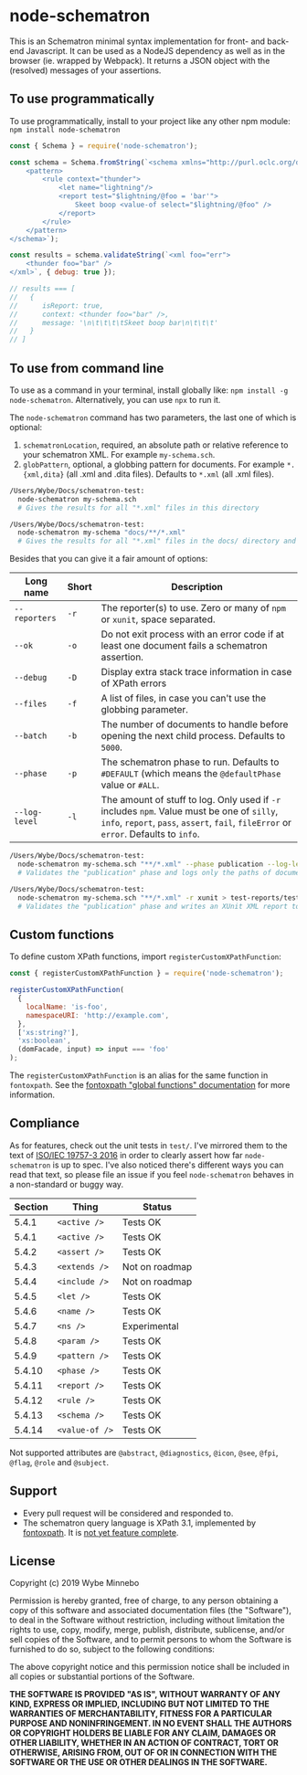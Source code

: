 # node-schematron

This is an Schematron minimal syntax implementation for front- and back-end Javascript. It can be used as
a NodeJS dependency as well as in the browser (ie. wrapped by Webpack). It returns a JSON object with the (resolved)
messages of your assertions.

## To use programmatically

To use programmatically, install to your project like any other npm module: `npm install node-schematron`

```js
const { Schema } = require('node-schematron');

const schema = Schema.fromString(`<schema xmlns="http://purl.oclc.org/dsdl/schematron">
	<pattern>
		<rule context="thunder">
			<let name="lightning"/>
			<report test="$lightning/@foo = 'bar'">
				Skeet boop <value-of select="$lightning/@foo" />
			</report>
		</rule>
	</pattern>
</schema>`);

const results = schema.validateString(`<xml foo="err">
	<thunder foo="bar" />
</xml>`, { debug: true });

// results === [
//   {
//      isReport: true,
//      context: <thunder foo="bar" />,
//      message: '\n\t\t\t\tSkeet boop bar\n\t\t\t'
//   }
// ]
```

## To use from command line

To use as a command in your terminal, install globally like: `npm install -g node-schematron`. Alternatively, you can
use `npx` to run it.



The `node-schematron` command has two parameters, the last one of which is optional:

1. `schematronLocation`, required, an absolute path or relative reference to your schematron XML. For example `my-schema.sch`.
2. `globPattern`, optional, a globbing pattern for documents. For example `*.{xml,dita}` (all .xml and .dita files). Defaults to `*.xml` (all .xml files).

```sh
/Users/Wybe/Docs/schematron-test:
  node-schematron my-schema.sch
  # Gives the results for all "*.xml" files in this directory
```

```sh
/Users/Wybe/Docs/schematron-test:
  node-schematron my-schema "docs/**/*.xml"
  # Gives the results for all "*.xml" files in the docs/ directory and all subdirectories
```

Besides that you can give it a fair amount of options:

| Long name     | Short | Description |
|---------------|-------|-------------|
| `--reporters` | `-r`  | The reporter(s) to use. Zero or many of `npm` or `xunit`, space separated. |
| `--ok`        | `-o`  | Do not exit process with an error code if at least one document fails a schematron assertion. |
| `--debug`     | `-D`  | Display extra stack trace information in case of XPath errors |
| `--files`     | `-f`  | A list of files, in case you can't use the globbing parameter. |
| `--batch`     | `-b`  | The number of documents to handle before opening the next child process. Defaults to `5000`. |
| `--phase`     | `-p`  | The schematron phase to run. Defaults to `#DEFAULT` (which means the `@defaultPhase` value or `#ALL`. |
| `--log-level` | `-l`  | The amount of stuff to log. Only used if `-r` includes `npm`. Value must be one of `silly`, `info`, `report`, `pass`, `assert`, `fail`, `fileError` or `error`. Defaults to `info`. |

```sh
/Users/Wybe/Docs/schematron-test:
  node-schematron my-schema.sch "**/*.xml" --phase publication --log-level fail
  # Validates the "publication" phase and logs only the paths of documents that fail
```

```sh
/Users/Wybe/Docs/schematron-test:
  node-schematron my-schema.sch "**/*.xml" -r xunit > test-reports/test-report.xml
  # Validates the "publication" phase and writes an XUnit XML report to file
```

## Custom functions

To define custom XPath functions, import `registerCustomXPathFunction`:

```js
const { registerCustomXPathFunction } = require('node-schematron');

registerCustomXPathFunction(
  {
    localName: 'is-foo',
    namespaceURI: 'http://example.com',
  },
  ['xs:string?'],
  'xs:boolean',
  (domFacade, input) => input === 'foo'
);
```

The `registerCustomXPathFunction` is an alias for the same function in `fontoxpath`. See the
[fontoxpath "global functions" documentation](https://github.com/FontoXML/fontoxpath#global-functions) for more
information.


## Compliance

As for features, check out the unit tests in `test/`. I've mirrored them to the text of [ISO/IEC 19757-3 2016](./docs/c055982_ISO_IEC_19757-3_2016.pdf) in order to clearly assert how far `node-schematron` is up to spec.
I've also noticed there's different ways you can read that text, so please file an issue if you feel `node-schematron`
behaves in a non-standard or buggy way.

| Section | Thing          | Status   |
|---------|----------------|----------|
| 5.4.1   | `<active />`   | Tests OK |
| 5.4.1   | `<active />`   | Tests OK |
| 5.4.2   | `<assert />`   | Tests OK |
| 5.4.3   | `<extends />`  | Not on roadmap |
| 5.4.4   | `<include />`  | Not on roadmap |
| 5.4.5   | `<let />`      | Tests OK |
| 5.4.6   | `<name />`     | Tests OK |
| 5.4.7   | `<ns />`       | Experimental |
| 5.4.8   | `<param />`    | Tests OK |
| 5.4.9   | `<pattern />`  | Tests OK |
| 5.4.10  | `<phase />`    | Tests OK |
| 5.4.11  | `<report />`   | Tests OK |
| 5.4.12  | `<rule />`     | Tests OK |
| 5.4.13  | `<schema />`   | Tests OK |
| 5.4.14  | `<value-of />` | Tests OK |

Not supported attributes are `@abstract`, `@diagnostics`, `@icon`, `@see`, `@fpi`, `@flag`, `@role` and `@subject`.

## Support

-   Every pull request will be considered and responded to.
-   The schematron query language is XPath 3.1, implemented by [fontoxpath](https://www.npmjs.com/package/fontoxpath). It
    is [not yet feature complete](https://documentation.fontoxml.com/editor/latest/xpath-25591894.html).

## License

Copyright (c) 2019 Wybe Minnebo

Permission is hereby granted, free of charge, to any person obtaining a copy of this software and associated
documentation files (the "Software"), to deal in the Software without restriction, including without limitation the
rights to use, copy, modify, merge, publish, distribute, sublicense, and/or sell copies of the Software, and to permit
persons to whom the Software is furnished to do so, subject to the following conditions:

The above copyright notice and this permission notice shall be included in all copies or substantial portions of the
Software.

__THE SOFTWARE IS PROVIDED "AS IS", WITHOUT WARRANTY OF ANY KIND, EXPRESS OR IMPLIED, INCLUDING BUT NOT LIMITED TO THE
WARRANTIES OF MERCHANTABILITY, FITNESS FOR A PARTICULAR PURPOSE AND NONINFRINGEMENT. IN NO EVENT SHALL THE AUTHORS OR
COPYRIGHT HOLDERS BE LIABLE FOR ANY CLAIM, DAMAGES OR OTHER LIABILITY, WHETHER IN AN ACTION OF CONTRACT, TORT OR
OTHERWISE, ARISING FROM, OUT OF OR IN CONNECTION WITH THE SOFTWARE OR THE USE OR OTHER DEALINGS IN THE SOFTWARE.__
